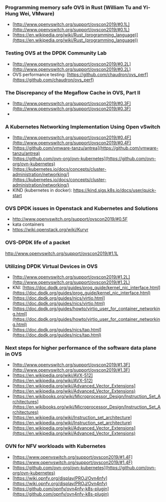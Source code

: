 ### Programming memory safe OVS in Rust (William Tu and Yi-Hung Wei, VMware) ###

* [http://www.openvswitch.org/support/ovscon2019/#0.1L](http://www.openvswitch.org/support/ovscon2019/#0.1L)
* [https://en.wikipedia.org/wiki/Rust_(programming_language)](https://en.wikipedia.org/wiki/Rust_(programming_language))

### Testing OVS at the DPDK Community Lab ###

* [http://www.openvswitch.org/support/ovscon2019/#0.2L](http://www.openvswitch.org/support/ovscon2019/#0.2L)
* OVS performance testing: [https://github.com/chaudron/ovs_perf](https://github.com/chaudron/ovs_perf)

### The Discrepancy of the Megaflow Cache in OVS, Part II  ###

* [http://www.openvswitch.org/support/ovscon2019/#0.3F](http://www.openvswitch.org/support/ovscon2019/#0.3F)
*

### A Kubernetes Networking Implementation Using Open vSwitch  ###

* [http://www.openvswitch.org/support/ovscon2019/#0.4F](http://www.openvswitch.org/support/ovscon2019/#0.4F)
* [https://github.com/vmware-tanzu/antrea](https://github.com/vmware-tanzu/antrea)
* [https://github.com/ovn-org/ovn-kubernetes](https://github.com/ovn-org/ovn-kubernetes)
* [https://kubernetes.io/docs/concepts/cluster-administration/networking/](https://kubernetes.io/docs/concepts/cluster-administration/networking/)
* KIND (kubernetes in docker): https://kind.sigs.k8s.io/docs/user/quick-start


### OVS DPDK issues in Openstack and Kubernetes and Solutions ###

* http://www.openvswitch.org/support/ovscon2019/#0.5F
* kata containers
* https://wiki.openstack.org/wiki/Kuryr

### OVS-DPDK life of a packet ###
http://www.openvswitch.org/support/ovscon2019/#1.1L

### Utilizing DPDK Virtual Devices in OVS  ###

* [http://www.openvswitch.org/support/ovscon2019/#1.2L](http://www.openvswitch.org/support/ovscon2019/#1.2L)
* KNI: [https://doc.dpdk.org/guides/prog_guide/kernel_nic_interface.html](https://doc.dpdk.org/guides/prog_guide/kernel_nic_interface.html)
* [https://doc.dpdk.org/guides/nics/virtio.html](https://doc.dpdk.org/guides/nics/virtio.html)
* [https://doc.dpdk.org/guides/howto/virtio_user_for_container_networking.html](https://doc.dpdk.org/guides/howto/virtio_user_for_container_networking.html)
* [https://doc.dpdk.org/guides/nics/tap.html](https://doc.dpdk.org/guides/nics/tap.html)

### Next steps for higher performance of the software data plane in OVS ###

* [http://www.openvswitch.org/support/ovscon2019/#1.3F](http://www.openvswitch.org/support/ovscon2019/#1.3F)
* [https://en.wikipedia.org/wiki/AVX-512](https://en.wikipedia.org/wiki/AVX-512)
* [https://en.wikipedia.org/wiki/Advanced_Vector_Extensions](https://en.wikipedia.org/wiki/Advanced_Vector_Extensions)
* [https://en.wikibooks.org/wiki/Microprocessor_Design/Instruction_Set_Architectures](https://en.wikibooks.org/wiki/Microprocessor_Design/Instruction_Set_Architectures)
* [https://en.wikipedia.org/wiki/Instruction_set_architecture](https://en.wikipedia.org/wiki/Instruction_set_architecture)
* [https://en.wikipedia.org/wiki/Advanced_Vector_Extensions](https://en.wikipedia.org/wiki/Advanced_Vector_Extensions)

### OVN for NFV workloads with Kubernetes  ###

* [https://www.openvswitch.org/support/ovscon2019/#1.4F](https://www.openvswitch.org/support/ovscon2019/#1.4F)
* [https://github.com/ovn-org/ovn-kubernetes](https://github.com/ovn-org/ovn-kubernetes)
* [https://wiki.opnfv.org/display/PROJ/Ovn4nfv](https://wiki.opnfv.org/display/PROJ/Ovn4nfv)
* [https://github.com/opnfv/ovn4nfv-k8s-plugin](https://github.com/opnfv/ovn4nfv-k8s-plugin)
